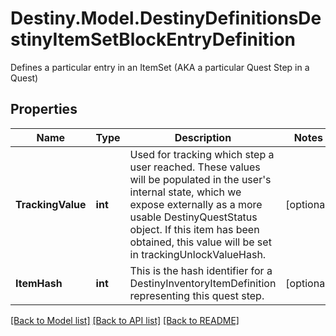 # Destiny.Model.DestinyDefinitionsDestinyItemSetBlockEntryDefinition
Defines a particular entry in an ItemSet (AKA a particular Quest Step in a Quest)

## Properties

Name | Type | Description | Notes
------------ | ------------- | ------------- | -------------
**TrackingValue** | **int** | Used for tracking which step a user reached. These values will be populated in the user&#39;s internal state, which we expose externally as a more usable DestinyQuestStatus object. If this item has been obtained, this value will be set in trackingUnlockValueHash. | [optional] 
**ItemHash** | **int** | This is the hash identifier for a DestinyInventoryItemDefinition representing this quest step. | [optional] 

[[Back to Model list]](../README.md#documentation-for-models) [[Back to API list]](../README.md#documentation-for-api-endpoints) [[Back to README]](../README.md)

